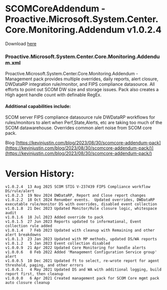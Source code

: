 # SCOMCoreAddendum - Proactive.Microsoft.System.Center.Core.Monitoring.Addendum v1.0.2.4

Download [here](https://github.com/theKevinJustin/SCOMCoreAddendum/blob/main/Microsoft.Windows.Server.DNS.Monitoring.Addendum.xml)

### Proactive.Microsoft.System.Center.Core.Monitoring.Addendum.xml
Proactive.Microsoft.System.Center.Core.Monitoring.Addendum - Management pack provides multiple overrides, daily reports, alert closure, DWDataRP integration rule/monitor, and FIPS compliance datasource.  All efforts to point out SCOM DW size and storage issues.  Pack also creates a High agent handle count with definable RegEx.

#### Additional capabilities include:
SCOM server FIPS compliance datasource rule
DWDataRP workflows for rules/monitors to alert when Perf,State,Alerts, etc are taking too much of the SCOM datawarehouse.
Overrides common alert noise from SCOM core pack.


Blog [https://kevinjustin.com/blog/2023/08/30/scomcore-addendum-pack](https://kevinjustin.com/blog/2023/08/30/scomcore-addendum-pack/)](https://kevinjustin.com/blog/2023/08/30/scomcore-addendum-pack/)

# Version History:
```
v1.0.2.4  13 Aug 2025 SCOM STIG V-237439 FIPS Compliance workflow DS/rule/alert
v1.0.2.3  19 Nov 2024 DWDataRP, Report and Close report changes
v1.0.2.2  18 Oct 2024 Renumber events.  Updated overrides, DWDataRP executable rule/monitor DS with overrides, disabled event collection
v1.0.1.8  21 Dec 2023 Updated Monitor/Rule closure logic, whitespace audit
v1.0.1.6  18 Jul 2023 Added override to pack
v1.0.1.5  27 Jun 2023 Reports updated to informational, Event collection rule added
v1.0.1.4   7 Feb 2023 Updated with cleanup with Remaining and other alert breakdowns
v1.0.1.3  23 Jan 2023 Updated with MP methods, updated DS/WA reports
v1.0.1.2   5 Jan 2023 Event collection disabled
v1.0.0.9  21 Apr 2022 Updated Core Monitoring for handle alerts
v1.0.0.6   8 Feb 2022 Added 'Management Configuration Service group' alert
v1.0.0.5  10 Dec 2021 Updated ft to select, re-wrote report for agent threshold, paging, and other errors
v1.0.0.1   4 May 2021 Updated DS and WA with additional logging, build report first, then cleanup
v1.0.0.0   6 Apr 2021 Created management pack for SCOM Core mgmt pack auto closure cleanup
